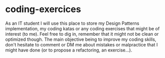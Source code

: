 # coding-exercices
As an IT student I will use this place to store my Design Patterns implementation, my coding katas or any coding exercises that might be of interest (to me). Feel free to dig in, remember that it might not be clean or optimized though. The main objective being to improve my coding skills, don't hesitate to comment or DM me about mistakes or malpractice that I might have done (or to propose a refactoring, an exercise...).  

